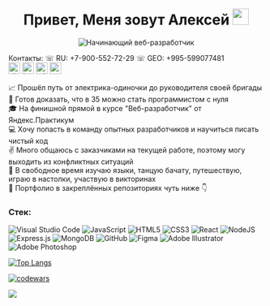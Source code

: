 <h1 align="center">Привет, Меня зовут Алексей</a> 
<img src="https://github.com/blackcater/blackcater/raw/main/images/Hi.gif" height="32"/></h1>
<div align="center"><img src="https://readme-typing-svg.herokuapp.com?font=arial&pause=1000&color=000000&width=435&lines=%D0%9D%D0%B0%D1%87%D0%B8%D0%BD%D0%B0%D1%8E%D1%89%D0%B8%D0%B9+%D0%B2%D0%B5%D0%B1-%D1%80%D0%B0%D0%B7%D1%80%D0%B0%D0%B1%D0%BE%D1%82%D1%87%D0%B8%D0%BA" alt="Начинающий веб-разработчик" /></div>

Контакты: ☏ RU: +7-900-552-72-29 ☏ GEO: +995-599077481   
<a href="https://vk.com/sibusky" target="_blank"><img src="https://simpleicons.org/icons/vk.svg" alt="vk logo" height="23"></a>
<a href="https://www.instagram.com/electrician_smirnov" target="_blank"><img src="https://simpleicons.org/icons/instagram.svg" alt="instagram logo" height="23"></a>
<a href="https://t.me/+79005527229" target="_blank"><img src="https://simpleicons.org/icons/telegram.svg" alt="telegram logo" height="23"></a>
<a href="mailto:5325388@gmail.com" target="_blank"><img src="https://simpleicons.org/icons/gmail.svg" alt="gmail logo" height="23"></a>

📈 Прошёл путь от электрика-одиночки до руководителя своей бригады   
🎯 Готов доказать, что в 35 можно стать программистом с нуля   
🎓 На финишной прямой в курсе "Веб-разработчик" от Яндекс.Практикум   
💻 Хочу попасть в команду опытных разработчиков и научиться писать чистый код   
✌ Много общаюсь с заказчиками на текущей работе, поэтому могу выходить из конфликтных ситуаций   
🤘 В свободное время изучаю языки, танцую бачату, путешествую, играю в настолки, участвую в викторинах   
💼 Портфолио в закреплённых репозиториях чуть ниже 👇

### Стек:

![Visual Studio Code](https://img.shields.io/badge/Visual%20Studio%20Code-0078d7.svg?style=for-the-badge&logo=visual-studio-code&logoColor=white)
![JavaScript](https://img.shields.io/badge/javascript-%23323330.svg?style=for-the-badge&logo=javascript&logoColor=%23F7DF1E)
![HTML5](https://img.shields.io/badge/html5-%23E34F26.svg?style=for-the-badge&logo=html5&logoColor=white)
![CSS3](https://img.shields.io/badge/css3-%231572B6.svg?style=for-the-badge&logo=css3&logoColor=white)
![React](https://img.shields.io/badge/react-%2320232a.svg?style=for-the-badge&logo=react&logoColor=%2361DAFB)
![NodeJS](https://img.shields.io/badge/node.js-6DA55F?style=for-the-badge&logo=node.js&logoColor=white)
![Express.js](https://img.shields.io/badge/express.js-%23404d59.svg?style=for-the-badge&logo=express&logoColor=%2361DAFB)
![MongoDB](https://img.shields.io/badge/MongoDB-%234ea94b.svg?style=for-the-badge&logo=mongodb&logoColor=white)
![GitHub](https://img.shields.io/badge/github-%23121011.svg?style=for-the-badge&logo=github&logoColor=white)
![Figma](https://img.shields.io/badge/figma-%23F24E1E.svg?style=for-the-badge&logo=figma&logoColor=white)
![Adobe Illustrator](https://img.shields.io/badge/adobe%20illustrator-%23FF9A00.svg?style=for-the-badge&logo=adobe%20illustrator&logoColor=white)
![Adobe Photoshop](https://img.shields.io/badge/adobe%20photoshop-%2331A8FF.svg?style=for-the-badge&logo=adobe%20photoshop&logoColor=white)


[![Top Langs](https://github-readme-stats.vercel.app/api/top-langs/?username=Sibusky)](https://github.com/anuraghazra/github-readme-stats)   

[![codewars](https://www.codewars.com/users/Sibusky/badges/small)](https://www.codewars.com/users/Sibusky)   

![](https://komarev.com/ghpvc/?username=Sibusky)
